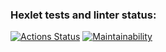 ### Hexlet tests and linter status:
[![Actions Status](https://github.com/mariesukhova/frontend-project-11/workflows/hexlet-check/badge.svg)](https://github.com/mariesukhova/frontend-project-11/actions)
[![Maintainability](https://api.codeclimate.com/v1/badges/acf1a93bd5bcba7b0d8d/maintainability)](https://codeclimate.com/github/mariesukhova/frontend-project-11/maintainability)
